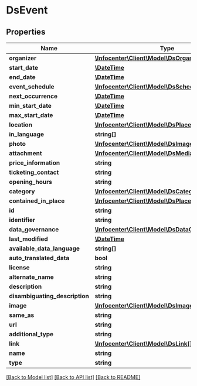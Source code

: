# DsEvent

## Properties
Name | Type | Description | Notes
------------ | ------------- | ------------- | -------------
**organizer** | [**\Infocenter\Client\Model\DsOrganization**](DsOrganization.md) |  | [optional] 
**start_date** | [**\DateTime**](\DateTime.md) |  | [optional] 
**end_date** | [**\DateTime**](\DateTime.md) |  | [optional] 
**event_schedule** | [**\Infocenter\Client\Model\DsSchedule[]**](DsSchedule.md) |  | [optional] 
**next_occurrence** | [**\DateTime**](\DateTime.md) |  | [optional] 
**min_start_date** | [**\DateTime**](\DateTime.md) |  | [optional] 
**max_start_date** | [**\DateTime**](\DateTime.md) |  | [optional] 
**location** | [**\Infocenter\Client\Model\DsPlaceMember**](DsPlaceMember.md) |  | [optional] 
**in_language** | **string[]** |  | [optional] 
**photo** | [**\Infocenter\Client\Model\DsImageObjectSimplex[]**](DsImageObjectSimplex.md) |  | [optional] 
**attachment** | [**\Infocenter\Client\Model\DsMediaObjectSimplex[]**](DsMediaObjectSimplex.md) |  | [optional] 
**price_information** | **string** |  | [optional] 
**ticketing_contact** | **string** |  | [optional] 
**opening_hours** | **string** |  | [optional] 
**category** | [**\Infocenter\Client\Model\DsCategorySimplex[]**](DsCategorySimplex.md) |  | [optional] 
**contained_in_place** | [**\Infocenter\Client\Model\DsPlaceSimplex[]**](DsPlaceSimplex.md) |  | [optional] 
**id** | **string** |  | [optional] 
**identifier** | **string** |  | [optional] 
**data_governance** | [**\Infocenter\Client\Model\DsDataGovernance**](DsDataGovernance.md) |  | [optional] 
**last_modified** | [**\DateTime**](\DateTime.md) |  | [optional] 
**available_data_language** | **string[]** |  | [optional] 
**auto_translated_data** | **bool** |  | [optional] 
**license** | **string** |  | [optional] 
**alternate_name** | **string** |  | [optional] 
**description** | **string** |  | [optional] 
**disambiguating_description** | **string** |  | [optional] 
**image** | [**\Infocenter\Client\Model\DsImageObjectSimplex**](DsImageObjectSimplex.md) |  | [optional] 
**same_as** | **string** |  | [optional] 
**url** | **string** |  | [optional] 
**additional_type** | **string** |  | [optional] 
**link** | [**\Infocenter\Client\Model\DsLink[]**](DsLink.md) |  | [optional] 
**name** | **string** |  | [optional] 
**type** | **string** |  | [optional] 

[[Back to Model list]](../../README.md#documentation-for-models) [[Back to API list]](../../README.md#documentation-for-api-endpoints) [[Back to README]](../../README.md)

